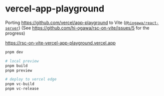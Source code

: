 # vercel-app-playground

Porting https://github.com/vercel/app-playground to Vite ([`@hiogawa/react-server`](https://github.com/hi-ogawa/vite-plugins/tree/main/packages/react-server)) (See https://github.com/hi-ogawa/rsc-on-vite/issues/5 for the progress)

https://rsc-on-vite-vercel-app-playground.vercel.app

```sh
pnpm dev

# local preview
pnpm build
pnpm preview

# deploy to vercel edge
pnpm vc-build
pnpm vc-release
```
